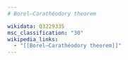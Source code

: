 ```yaml
---
# Borel–Carathéodory theorem

wikidata: Q3229335
msc_classification: "30"
wikipedia_links:
  - "[[Borel–Carathéodory theorem]]"
---
```

